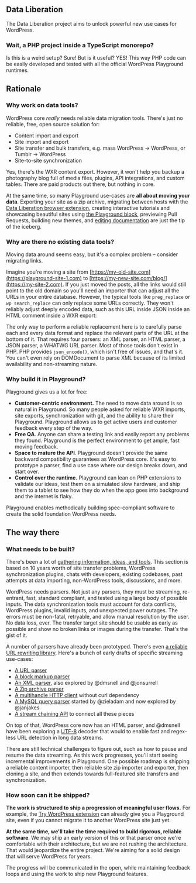 ## Data Liberation

The Data Liberation project aims to unlock powerful new use cases for WordPress.

### Wait, a PHP project inside a TypeScript monorepo?

Is this is a weird setup? Sure! But is it useful? YES!
This way PHP code can be easily developed and tested with all the
official WordPress Playground runtimes.

## Rationale

### Why work on data tools?

WordPress core _really_ needs reliable data migration tools. There's just no reliable, free, open source solution for:

-   Content import and export
-   Site import and export
-   Site transfer and bulk transfers, e.g. mass WordPress -> WordPress, or Tumblr -> WordPress
-   Site-to-site synchronization

Yes, there's the WXR content export. However, it won't help you backup a photography blog full of media files, plugins, API integrations, and custom tables. There are paid products out there, but nothing in core.

At the same time, so many Playground use-cases are **all about moving your data**. Exporting your site as a zip archive, migrating between hosts with the [Data Liberation browser extension](https://github.com/WordPress/try-wordpress/), creating interactive tutorials and showcasing beautiful sites using [the Playground block](https://wordpress.org/plugins/interactive-code-block/), previewing Pull Requests, building new themes, and [editing documentation](https://github.com/WordPress/wordpress-playground/discussions/1524) are just the tip of the iceberg.

### Why are there no existing data tools?

Moving data around seems easy, but it's a complex problem – consider migrating links.

Imagine you're moving a site from [https://my-old-site.com](https://playground-site-1.com) to [https://my-new-site.com/blog/](https://my-site-2.com). If you just moved the posts, all the links would still point to the old domain so you'll need an importer that can adjust all the URLs in your entire database. However, the typical tools like `preg_replace` or `wp search_replace` can only replace some URLs correctly. They won't reliably adjust deeply encoded data, such as this URL inside JSON inside an HTML comment inside a WXR export:

The only way to perform a reliable replacement here is to carefully parse each and every data format and replace the relevant parts of the URL at the bottom of it. That requires four parsers: an XML parser, an HTML parser, a JSON parser, a WHATWG URL parser. Most of those tools don't exist in PHP. PHP provides `json_encode()`, which isn't free of issues, and that's it. You can't even rely on DOMDocument to parse XML because of its limited availability and non-streaming nature.

### Why build it in Playground?

Playground gives us a lot for free:

-   **Customer-centric environment.** The need to move data around is so natural in Playground. So many people asked for reliable WXR imports, site exports, synchronization with git, and the ability to share their Playground. Playground allows us to get active users and customer feedback every step of the way.
-   **Free QA**. Anyone can share a testing link and easily report any problems they found. Playground is the perfect environment to get ample, fast moving feedback.
-   **Space to mature the API**. Playground doesn’t provide the same backward compatibility guarantees as WordPress core. It's easy to prototype a parser, find a use case where our design breaks down, and start over.
-   **Control over the runtime.** Playground can lean on PHP extensions to validate our ideas, test them on a simulated slow hardware, and ship them to a tablet to see how they do when the app goes into background and the internet is flaky.

Playground enables methodically building spec-compliant software to create the solid foundation WordPress needs.

## The way there

### What needs to be built?

There's been a lot of [gathering information, ideas, and tools](https://core.trac.wordpress.org/ticket/60375). This section is based on 10 years worth of site transfer problems, WordPress synchronization plugins, chats with developers, existing codebases, past attempts at data importing, non-WordPress tools, discussions, and more.

WordPress needs parsers. Not just any parsers, they must be streaming, re-entrant, fast, standard compliant, and tested using a large body of possible inputs. The data synchronization tools must account for data conflicts, WordPress plugins, invalid inputs, and unexpected power outages. The errors must be non-fatal, retryable, and allow manual resolution by the user. No data loss, ever. The transfer target site should be usable as early as possible and show no broken links or images during the transfer. That's the gist of it.

A number of parsers have already been prototyped. There's even [a reliable URL rewriting library](https://github.com/adamziel/site-transfer-protocol). Here's a bunch of early drafts of specific streaming use-cases:

-   [A URL parser](https://github.com/adamziel/site-transfer-protocol/blob/trunk/src/WP_URL.php)
-   [A block markup parser](https://github.com/adamziel/site-transfer-protocol/blob/trunk/src/WP_Block_Markup_Processor.php)
-   [An XML parser](https://github.com/WordPress/wordpress-develop/pull/6713), also explored by @dmsnell and @jonsurrell
-   [A Zip archive parser](https://github.com/WordPress/blueprints-library/blob/87afea1f9a244062a14aeff3949aae054bf74b70/src/WordPress/Zip/ZipStreamReader.php)
-   [A multihandle HTTP client](https://github.com/WordPress/blueprints-library/blob/trunk/src/WordPress/AsyncHttp/Client.php) without curl dependency
-   [A MySQL query parser](https://github.com/WordPress/sqlite-database-integration/pull/157) started by @zieladam and now explored by @janjakes
-   [A stream chaining API](https://github.com/adamziel/wxr-normalize/pull/1) to connect all these pieces

On top of that, WordPress core now has an HTML parser, and @dmsnell have been exploring a [UTF-8](https://github.com/WordPress/wordpress-develop/pull/6883) decoder that would to enable fast and regex-less URL detection in long data streams.

There are still technical challenges to figure out, such as how to pause and resume the data streaming. As this work progresses, you'll start seeing incremental improvements in Playground. One possible roadmap is shipping a reliable content importer, then reliable site zip importer and exporter, then cloning a site, and then extends towards full-featured site transfers and synchronization.

### How soon can it be shipped?

**The work is structured to ship a progression of meaningful user flows.** For example, the [Try WordPress extension](https://github.com/WordPress/try-wordpress/) can already give you a Playground site, even if you cannot migrate it to another WordPress site just yet.

**At the same time, we'll take the time required to build rigorous, reliable software**. We may ship an early version of this or that parser once we're comfortable with their architecture, but we are not rushing the architecture. That would jeopardize the entire project. We're aiming for a solid design that will serve WordPress for years.

The progress will be communicated in the open, while maintaining feedback loops and using the work to ship new Playground features.
